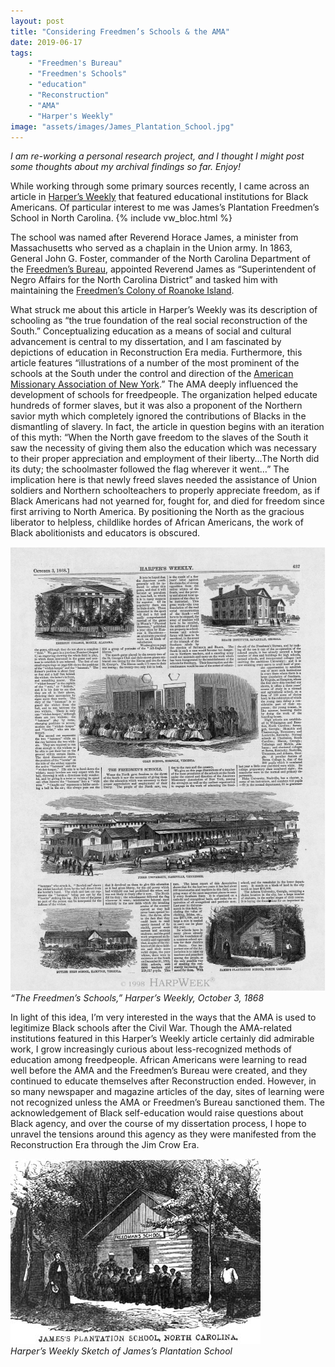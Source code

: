 ```yaml
---
layout: post
title: "Considering Freedmen’s Schools & the AMA"
date: 2019-06-17
tags:
    - "Freedmen's Bureau"
    - "Freedmen's Schools"
    - "education"
    - "Reconstruction"
    - "AMA"
    - "Harper's Weekly"
image: "assets/images/James_Plantation_School.jpg"
---
```


_I am re-working a personal research project, and I thought I might post some thoughts about my archival findings so far. Enjoy!_

While working through some primary sources recently, I came across an article in [Harper’s Weekly](https://en.wikipedia.org/wiki/Harper's_Weekly) that featured educational institutions for Black Americans. Of particular  interest to me was James’s Plantation Freedmen’s School in North  Carolina. {% include vw_bloc.html %}

The school was named after Reverend Horace James, a minister from  Massachusetts who served as a chaplain in the Union army. In 1863,  General John G. Foster, commander of the North Carolina Department of  the [Freedmen’s Bureau](https://en.wikipedia.org/wiki/Freedmen%27s_Bureau), appointed Reverend James as “Superintendent of Negro Affairs for the  North Carolina District” and tasked him with maintaining the [Freedmen’s Colony of Roanoke Island](https://www.roanokefreedmenscolony.com/).

What struck me about this article in Harper’s Weekly was its  description of schooling as “the true foundation of the real social  reconstruction of the South.” Conceptualizing education as a means of  social and cultural advancement is central to my dissertation, and I am  fascinated by depictions of education in Reconstruction Era media.  Furthermore, this article features “illustrations of a number of the  most prominent of the schools at the South under the control and  direction of the [American Missionary Association of New York](https://en.wikipedia.org/wiki/American_Missionary_Association).”  The AMA deeply influenced the development of schools for freedpeople.  The organization helped educate hundreds of former slaves, but it was  also a proponent of the Northern savior myth which completely ignored  the contributions of Blacks in the dismantling of slavery. In fact, the  article in question begins with an iteration of this myth: “When the  North gave freedom to the slaves of the South it saw the necessity of  giving them also the education which was necessary to their proper  appreciation and employment of their liberty…The North did its duty; the  schoolmaster followed the flag wherever it went…” The implication here  is that newly freed slaves needed the assistance of Union soldiers and  Northern schoolteachers to properly appreciate freedom, as if Black  Americans had not yearned for, fought for, and died for freedom since  first arriving to North America. By positioning the North as the  gracious liberator to helpless, childlike hordes of African Americans,  the work of Black abolitionists and educators is obscured.


![“The Freedmen’s Schools,” Harper’s Weekly, October 3, 1868](/assets/images/Harpers_Weekly_Freedmens_Schools.jpg)  
*“The Freedmen’s Schools,” Harper’s Weekly, October 3, 1868*


In  light of this idea, I’m very interested in the ways that the AMA is  used to legitimize Black schools after the Civil War. Though the  AMA-related institutions featured in this Harper’s Weekly article certainly  did admirable work, I grow increasingly curious about less-recognized  methods of education among freedpeople. African Americans were learning  to read well before the AMA and the Freedmen’s Bureau were created, and  they continued to educate themselves after Reconstruction ended.  However, in so many newspaper and magazine articles of the day, sites of  learning were not recognized unless the AMA or Freedmen’s Bureau  sanctioned them. The acknowledgement of Black self-education would raise  questions about Black agency, and over the course of my dissertation  process, I hope to unravel the tensions around this agency as they were  manifested from the Reconstruction Era through the Jim Crow Era.

![Harper’s Weekly Sketch of James’s School](/assets/images/James_School_Sketch.jpg)  
*Harper’s Weekly Sketch of James’s Plantation School*
